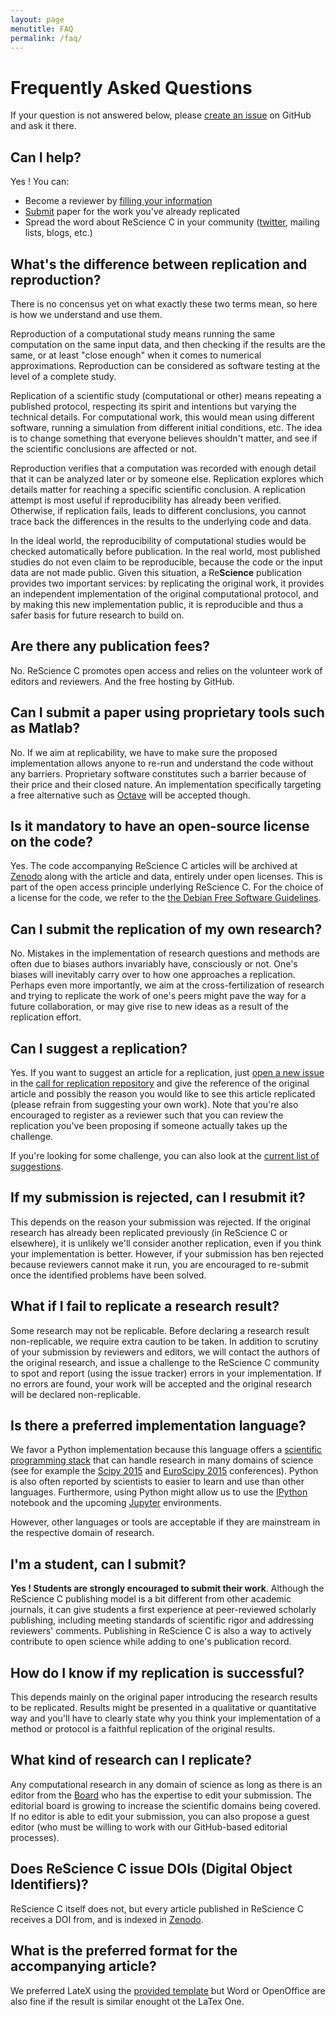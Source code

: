 ```yaml
---
layout: page
menutitle: FAQ
permalink: /faq/
---
```


# Frequently Asked Questions

If your question is not answered below, please [create an
issue](https://github.com/rescience/rescience) on GitHub and ask it there.

## Can I help?

Yes ! You can:

 * Become a reviewer by [filling your information](https://github.com/rescience/rescience.github.io/blob/sources/04-board.md)
 * [Submit](../write) paper for the work you've already replicated
 * Spread the word about ReScience C in your community
   ([twitter](http://twitter.com/ReScienceEds), mailing lists, blogs, etc.)


## What's the difference between replication and reproduction?

There is no concensus yet on what exactly these two terms mean, so
here is how we understand and use them.

Reproduction of a computational study means running the same
computation on the same input data, and then checking if the results
are the same, or at least "close enough" when it comes to numerical
approximations. Reproduction can be considered as software testing at
the level of a complete study.

Replication of a scientific study (computational or other) means
repeating a published protocol, respecting its spirit and intentions
but varying the technical details. For computational work, this would
mean using different software, running a simulation from different
initial conditions, etc. The idea is to change something that everyone
believes shouldn't matter, and see if the scientific conclusions are
affected or not.

Reproduction verifies that a computation was recorded with enough
detail that it can be analyzed later or by someone else. Replication
explores which details matter for reaching a specific scientific
conclusion. A replication attempt is most useful if reproducibility
has already been verified. Otherwise, if replication fails, leads to
different conclusions, you cannot trace back the differences in the
results to the underlying code and data.

In the ideal world, the reproducibility of computational studies would
be checked automatically before publication. In the real world, most
published studies do not even claim to be reproducible, because the code
or the input data are not made public. Given this situation,
a Re**Science** publication provides two important services: by replicating
the original work, it provides an independent implementation of the
original computational protocol, and by making this new implementation
public, it is reproducible and thus a safer basis for future research
to build on.


## Are there any publication fees?

No. ReScience C promotes open access and relies on the volunteer work of
editors and reviewers. And the free hosting by GitHub.


## Can I submit a paper using proprietary tools such as Matlab?

No. If we aim at replicability, we have to make sure the proposed
implementation allows anyone to re-run and understand the code without any
barriers. Proprietary software constitutes such a barrier because of their
price and their closed nature.  An implementation specifically targeting a free
alternative such as [Octave](https://www.gnu.org/software/octave/) will be
accepted though.


## Is it mandatory to have an open-source license on the code?

Yes. The code accompanying ReScience C articles will be archived at
[Zenodo](https://zenodo.org/) along with the article and data, entirely under
open licenses. This is part of the open access principle underlying ReScience
C. For the choice of a license for the code, we refer to the [the Debian Free
Software Guidelines](https://www.debian.org/social_contract#guidelines).


## Can I submit the replication of my own research?

No. Mistakes in the implementation of research questions and methods are often
due to biases authors invariably have, consciously or not. One's biases will
inevitably carry over to how one approaches a replication. Perhaps even more
importantly, we aim at the cross-fertilization of research and trying to
replicate the work of one's peers might pave the way for a future
collaboration, or may give rise to new ideas as a result of the replication
effort.


## Can I suggest a replication?

Yes. If you want to suggest an article for a replication, just [open a new
issue](https://github.com/rescience/call/issues/new) in the [call for
replication repository](https://github.com/rescience/call) and give the
reference of the original article and possibly the reason you would like to see
this article replicated (please refrain from suggesting your own work). Note
that you're also encouraged to register as a reviewer such that you can review
the replication you've been proposing if someone actually takes up the
challenge.

If you're looking for some challenge, you can also look at the [current list of
suggestions](https://github.com/rescience/call).


## If my submission is rejected, can I resubmit it?

This depends on the reason your submission was rejected. If the original
research has already been replicated previously (in ReScience C or elsewhere),
it is unlikely we'll consider another replication, even if you think your
implementation is better. However, if your submission has ben rejected because
reviewers cannot make it run, you are encouraged to re-submit once the
identified problems have been solved.


## What if I fail to replicate a research result?

Some research may not be replicable. Before declaring a research result
non-replicable, we require extra caution to be taken. In addition to scrutiny
of your submission by reviewers and editors, we will contact the authors of the
original research, and issue a challenge to the ReScience C community to spot
and report (using the issue tracker) errors in your implementation.  If no
errors are found, your work will be accepted and the original research will be
declared non-replicable.


## Is there a preferred implementation language?

We favor a Python implementation because this language offers a [scientific
programming stack](http://www.scipy.org) that can handle research in many
domains of science (see for example the [Scipy
2015](http://scipy2015.scipy.org) and [EuroScipy
2015](https://www.euroscipy.org/2015/) conferences). Python is also often
reported by scientists to easier to learn and use than other languages.
Furthermore, using Python might allow us to use the
[IPython](http://ipython.org) notebook and the upcoming
[Jupyter](https://jupyter.org) environments.

However, other languages or tools are acceptable if they are mainstream in the
respective domain of research.

## I'm a student, can I submit?

**Yes ! Students are strongly encouraged to submit their work**. Although the
ReScience C publishing model is a bit different from other academic journals,
it can give students a first experience at peer-reviewed scholarly publishing,
including meeting standards of scientific rigor and addressing reviewers'
comments. Publishing in ReScience C is also a way to actively contribute to
open science while adding to one's publication record.


## How do I know if my replication is successful?

This depends mainly on the original paper introducing the research results to
be replicated. Results might be presented in a qualitative or quantitative way
and you'll have to clearly state why you think your implementation of a method
or protocol is a faithful replication of the original results.


## What kind of research can I replicate?

Any computational research in any domain of science as long as there is an
editor from the [Board](../board) who has the expertise to edit your
submission. The editorial board is growing to increase the scientific domains
being covered. If no editor is able to edit your submission, you can also
propose a guest editor (who must be willing to work with our GitHub-based
editorial processes).


## Does ReScience C issue DOIs (Digital Object Identifiers)?

ReScience C itself does not, but every article published in ReScience C
receives a DOI from, and is indexed in
[Zenodo](https://zenodo.org/collection/user-rescience).


## What is the preferred format for the accompanying article?

We preferred LateX using the [provided
template](https://github.com/rescience/template) but Word or OpenOffice are
also fine if the result is similar enought ot the LaTex One.


